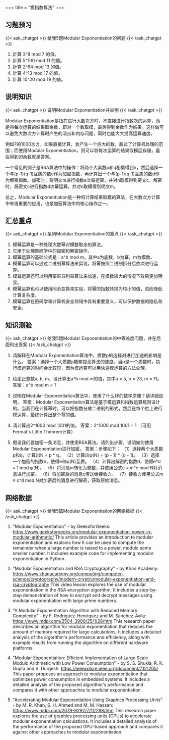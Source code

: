 +++
title = "模指数算法"
+++
## 习题预习
{{< ask_chatgpt >}}
给我5题Modular Exponentiation的问题
{{< /ask_chatgpt >}}



1. 計算 3^8 mod 7 的值。
2. 計算 5^100 mod 11 的值。
3. 計算 2^64 mod 13 的值。
4. 計算 4^13 mod 17 的值。
5. 計算 10^20 mod 19 的值。   

## 说明知识
{{< ask_chatgpt >}}
说明Modular Exponentiation并举例
{{< /ask_chatgpt >}}



Modular Exponentiation是指在进行大数次方时，不直接进行指数次的运算，而是将每次运算的结果取余数，即对一个数取模，最后得到余数作为结果。这样做可以避免大数次方计算时产生的溢出和内存问题，同时也能大大提高运算速度。

例如7的1000次方，如果直接计算，会产生一个巨大的数，超过了计算机处理的范围；而使用Modular Exponentiation，则可以将每次运算的结果取模后存储，最后得到的余数就是答案。

一个常见的例子是RSA算法中的操作：将两个大素数p和q相乘得到n，然后选择一个与(p-1)(q-1)互质的数e作为加密指数，再计算出一个与(p-1)(q-1)互质的数d作为解密指数。加密时，将明文m进行指数e次幂运算，并对n取模得到密文c，解密时，将密文c进行指数d次幂运算，并对n取模得到明文m。

总之，Modular Exponentiation是一种将计算结果取模的算法，在大数次方计算中有很重要的应用，也是加密算法中的核心操作之一。   

## 汇总重点
{{< ask_chatgpt >}}
条列Modular Exponentiation的重点
{{< /ask_chatgpt >}}



1. 模幂运算是一种处理大数幂对模数取余的算法。
2. 它用于处理密码学中的加密和解密操作。
3. 模幂运算的基础公式是：a^b mod m，其中a为底数，b为幂，m为模数。
4. 模幂运算可以通过二进制幂算法来实现，将幂按照二进制拆分后依次进行运算。
5. 模幂运算还可以利用蒙哥马利幂算法来加速，在模数较大的情况下效果更加明显。
6. 模幂运算也可以使用同余变换来实现，将幂的指数转换为较小的值，进而降低计算复杂度。
7. 模幂运算在密码学和计算机安全领域中具有重要意义，可以保护数据的隐私和安全。   

## 知识测验
{{< ask_chatgpt >}}
给我5题Modular Exponentiation的中等难度问题，并在后面列出答案
{{< /ask_chatgpt >}}



1. 请解释在Modular Exponentiation算法中，质数p的选择对进行加速的影响是什么。
答案：选择一个大质数p能够提高算法的速度。当p是一个质数时，执行模运算的时间会比较短，因为模运算可以用快速模运算的方法处理。

2. 给定正整数a, b, m，请计算出a^b mod m的值，其中a = 5, b = 23, m = 11。
答案：a^b mod m = 1

3. 说明在Modular Exponentiation算法中，使用了什么样的数学原理？请详细说明。
答案：Modular Exponentiation算法是基于模运算和指数运算规则设计的。当我们在计算幂时，可以把指数分成二进制的形式，然后在每个位上进行模运算，最终计算出整个幂的值。

4. 请计算出2^1000 mod 1001的值。
答案：2^1000 mod 1001 = 1 （可用Fermat's Little Theorem计算）

5. 假设我们要加密一条消息，并使用RSA算法。请列出步骤，说明如何使用Modular Exponentiation进行加密。
答案：步骤如下：
（1）选择两个大质数p和q，计算出N = p * q。
（2）计算出φ(N) = (p - 1) * (q - 1)。
（3）选择一个加密的指数e，使得e和φ(N)互质。
（4）计算出解密的指数d，使得e*d ≡ 1 mod φ(N)。
（5）将消息m转化为整数，并使用公式c ≡ m^e mod N对消息进行加密。
（6）将加密后的消息c传送给接收方。
（7）接收方使用公式m ≡ c^d mod N对加密后的消息进行解密，获取原始消息。   

## 网络数据
{{< ask_chatgpt >}}
给我5篇Modular Exponentiation的网络数据
{{< /ask_chatgpt >}}



1. "Modular Exponentiation" - by GeeksforGeeks: 
https://www.geeksforgeeks.org/modular-exponentiation-power-in-modular-arithmetic/
This article provides an introduction to modular exponentiation and explains how it can be used to compute the remainder when a large number is raised to a power, modulo some smaller number. It includes example code for implementing modular exponentiation in Python.

2. "Modular Exponentiation and RSA Cryptography" - by Khan Academy:
https://www.khanacademy.org/computing/computer-science/cryptography/modern-crypt/v/modular-exponentiation-and-rsa-cryptography
This video lesson explores the use of modular exponentiation in the RSA encryption algorithm. It includes a step-by-step demonstration of how to encrypt and decrypt messages using modular exponentiation with large prime numbers.

3. "A Modular Exponentiation Algorithm with Reduced Memory Complexity" - by F. Rodriguez-Henriquez and M. Sanchez-Avila:
https://www.mdpi.com/2504-3900/25/1/28/htm
This research paper describes an algorithm for modular exponentiation that reduces the amount of memory required for large calculations. It includes a detailed analysis of the algorithm's performance and efficiency, along with example results from running the algorithm on different hardware platforms.

4. "Modular Exponentiation: Efficient Implementation of Large Scale Modulo Arithmetic with Low Power Consumption" - by S. S. Shukla, R. K. Gupta and S. Durgesh:
https://ieeexplore.ieee.org/document/7121205/
This paper proposes an approach to modular exponentiation that optimizes power consumption in embedded systems. It includes a detailed analysis of the proposed algorithm's performance and compares it with other approaches to modular exponentiation.

5. "Accelerating Modular Exponentiation Using Graphics Processing Units" - by M. R. Khan, S. H. Ahmed and M. M. Hassan:
https://www.mdpi.com/2079-9292/7/11/288/htm
This research paper explores the use of graphics processing units (GPUs) to accelerate modular exponentiation calculations. It includes a detailed analysis of the performance of the proposed GPU-based approach and compares it against other approaches to modular exponentiation.   

